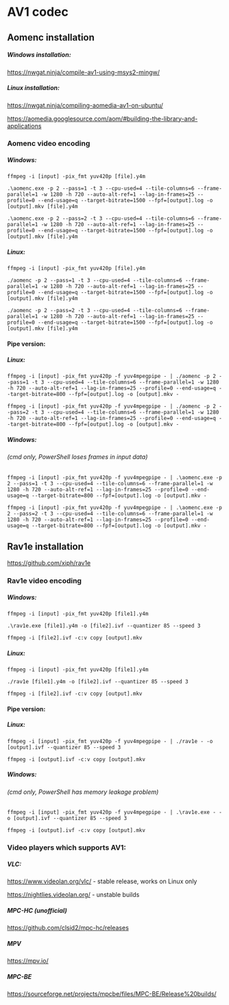 # AV1 codec

## Aomenc installation
##### Windows installation: 
<https://nwgat.ninja/compile-av1-using-msys2-mingw/>
##### Linux installation:
<https://nwgat.ninja/compiling-aomedia-av1-on-ubuntu/>

<https://aomedia.googlesource.com/aom/#building-the-library-and-applications>

### Aomenc video encoding

##### Windows:
`ffmpeg -i [input] -pix_fmt yuv420p [file].y4m`

`.\aomenc.exe -p 2 --pass=1 -t 3 --cpu-used=4 --tile-columns=6 --frame-parallel=1 -w 1280 -h 720 --auto-alt-ref=1 --lag-in-frames=25 --profile=0 --end-usage=q --target-bitrate=1500 --fpf=[output].log -o [output].mkv [file].y4m`

`.\aomenc.exe -p 2 --pass=2 -t 3 --cpu-used=4 --tile-columns=6 --frame-parallel=1 -w 1280 -h 720 --auto-alt-ref=1 --lag-in-frames=25 --profile=0 --end-usage=q --target-bitrate=1500 --fpf=[output].log -o [output].mkv [file].y4m`

##### Linux:
`ffmpeg -i [input] -pix_fmt yuv420p [file].y4m`

`./aomenc -p 2 --pass=1 -t 3 --cpu-used=4 --tile-columns=6 --frame-parallel=1 -w 1280 -h 720 --auto-alt-ref=1 --lag-in-frames=25 --profile=0 --end-usage=q --target-bitrate=1500 --fpf=[output].log -o [output].mkv [file].y4m`

`./aomenc -p 2 --pass=2 -t 3 --cpu-used=4 --tile-columns=6 --frame-parallel=1 -w 1280 -h 720 --auto-alt-ref=1 --lag-in-frames=25 --profile=0 --end-usage=q --target-bitrate=1500 --fpf=[output].log -o [output].mkv [file].y4m`

#### Pipe version:
##### Linux:
`ffmpeg -i [input] -pix_fmt yuv420p -f yuv4mpegpipe - | ./aomenc -p 2 --pass=1 -t 3 --cpu-used=4 --tile-columns=6 --frame-parallel=1 -w 1280 -h 720 --auto-alt-ref=1 --lag-in-frames=25 --profile=0 --end-usage=q --target-bitrate=800 --fpf=[output].log -o [output].mkv -`

`ffmpeg -i [input] -pix_fmt yuv420p -f yuv4mpegpipe - | ./aomenc -p 2 --pass=2 -t 3 --cpu-used=4 --tile-columns=6 --frame-parallel=1 -w 1280 -h 720 --auto-alt-ref=1 --lag-in-frames=25 --profile=0 --end-usage=q --target-bitrate=800 --fpf=[output].log -o [output].mkv -`

##### Windows:
###### (cmd only, PowerShell loses frames in input data)
`ffmpeg -i [input] -pix_fmt yuv420p -f yuv4mpegpipe - | .\aomenc.exe -p 2 --pass=1 -t 3 --cpu-used=4 --tile-columns=6 --frame-parallel=1 -w 1280 -h 720 --auto-alt-ref=1 --lag-in-frames=25 --profile=0 --end-usage=q --target-bitrate=800 --fpf=[output].log -o [output].mkv -`

`ffmpeg -i [input] -pix_fmt yuv420p -f yuv4mpegpipe - | .\aomenc.exe -p 2 --pass=2 -t 3 --cpu-used=4 --tile-columns=6 --frame-parallel=1 -w 1280 -h 720 --auto-alt-ref=1 --lag-in-frames=25 --profile=0 --end-usage=q --target-bitrate=800 --fpf=[output].log -o [output].mkv -`

## Rav1e installation
<https://github.com/xiph/rav1e>

### Rav1e video encoding
##### Windows:
`ffmpeg -i [input] -pix_fmt yuv420p [file1].y4m`

`.\rav1e.exe [file1].y4m -o [file2].ivf --quantizer 85 --speed 3`

`ffmpeg -i [file2].ivf -c:v copy [output].mkv`

##### Linux:
`ffmpeg -i [input] -pix_fmt yuv420p [file1].y4m`

`./rav1e [file1].y4m -o [file2].ivf --quantizer 85 --speed 3`

`ffmpeg -i [file2].ivf -c:v copy [output].mkv`

#### Pipe version:
##### Linux:
`ffmpeg -i [input] -pix_fmt yuv420p -f yuv4mpegpipe - | ./rav1e - -o [output].ivf --quantizer 85 --speed 3`

`ffmpeg -i [output].ivf -c:v copy [output].mkv`

##### Windows:
###### (cmd only, PowerShell has memory leakage problem)
`ffmpeg -i [input] -pix_fmt yuv420p -f yuv4mpegpipe - | .\rav1e.exe - -o [output].ivf --quantizer 85 --speed 3`

`ffmpeg -i [output].ivf -c:v copy [output].mkv`

### Video players which supports AV1:
##### VLC:
<https://www.videolan.org/vlc/> - stable release, works on Linux only

<https://nightlies.videolan.org/> - unstable builds 
##### MPC-HC (unofficial)
<https://github.com/clsid2/mpc-hc/releases>
##### MPV
<https://mpv.io/>
##### MPC-BE
<https://sourceforge.net/projects/mpcbe/files/MPC-BE/Release%20builds/>

